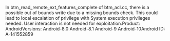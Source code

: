 In btm_read_remote_ext_features_complete of btm_acl.cc, there is a possible out of bounds write due to a missing bounds check. This could lead to local escalation of privilege with System execution privileges needed. User interaction is not needed for exploitation.Product: AndroidVersions: Android-8.0 Android-8.1 Android-9 Android-10Android ID: A-141552859
